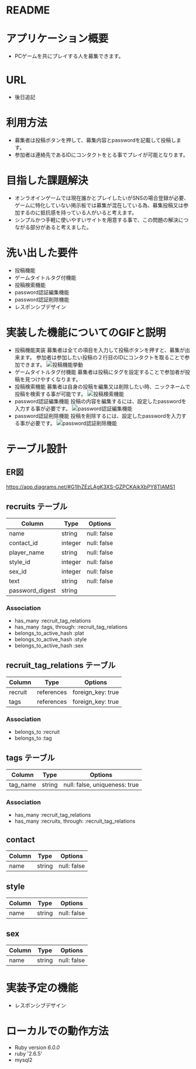 # README

# アプリケーション概要
- PCゲームを共にプレイする人を募集できます。

# URL
- 後日追記

# 利用方法
- 募集者は投稿ボタンを押して、募集内容とpasswordを記載して投稿します。
- 参加者は連絡先であるIDにコンタクトをとる事でプレイが可能となります。

# 目指した課題解決
- オンラオインゲームでは現在誰かとプレイしたいがSNSの場合登録が必要、ゲームに特化していない掲示板では募集が混在している為、募集投稿又は参加するのに抵抗感を持っている人がいると考えます。
- シンプルかつ手軽に使いやすいサイトを用意する事で、この問題の解決につながる部分があると考えました。

# 洗い出した要件
- 投稿機能
- ゲームタイトルタグ付機能
- 投稿検索機能
- password認証編集機能
- password認証削除機能
- レスポンシブデザイン

# 実装した機能についてのGIFと説明
- 投稿機能実装
募集者は全ての項目を入力して投稿ボタンを押すと、募集が出来ます。
参加者は参加したい投稿の２行目のIDにコンタクトを取ることで参加できます。
![投稿機能挙動](https://gyazo.com/2815f0b039ebed715f00705431e343a6)
- ゲームタイトルタグ付機能
募集者は投稿にタグを設定することで参加者が投稿を見つけやすくなります。
- 投稿検索機能
募集者は自身の投稿を編集又は削除したい時、ニックネームで投稿を検索する事が可能です。
![投稿検索機能](https://gyazo.com/ad3f9ebca5d71349fa98fe09c07cd54c)
- password認証編集機能
投稿の内容を編集するには、設定したpasswordを入力する事が必要です。
![password認証編集機能](https://gyazo.com/89e3ff38248855b3ced09fd38f3587c6)
- password認証削除機能
投稿を削除するには、設定したpasswordを入力する事が必要です。
![password認証削除機能](https://gyazo.com/c5e33b92d564c2a6148f665f5ac7b6af)
# テーブル設計

## ER図
https://app.diagrams.net/#G1IhZEzLAgK3XS-GZPCKAikXbPY8TlAMS1

## recruits テーブル

| Column          | Type       | Options     |
| --------------- | ---------- | ----------- |
| name            | string     | null: false |
| contact_id      | integer    | null: false |
| player_name     | string     | null: false |
| style_id        | integer    | null: false |
| sex_id          | integer    | null: false |
| text            | string     | null: false |
| password_digest | string     |             |

### Association

- has_many :recruit_tag_relations
- has_many :tags, through: :recruit_tag_relations
- belongs_to_active_hash :plat
- belongs_to_active_hash :style
- belongs_to_active_hash :sex

## recruit_tag_relations テーブル

| Column  | Type       | Options           |
| ------  | ---------- | ----------------- |
| recruit | references | foreign_key: true |
| tags    | references | foreign_key: true |

### Association

- belongs_to :recruit
- belongs_to :tag

## tags テーブル
| Column   | Type   | Options                       |
| -------- | ------ | ----------------------------- |
| tag_name | string | null: false, uniqueness: true |

### Association

- has_many :recruit_tag_relations
- has_many :recruits, through: :recruit_tag_relations

## contact

| Column   | Type   | Options     |
| -------- | ------ | ----------- |
| name     | string | null: false |

## style

| Column   | Type   | Options     |
| -------- | ------ | ----------- |
| name     | string | null: false |

## sex

| Column   | Type   | Options     |
| -------- | ------ | ----------- |
| name     | string | null: false |

# 実装予定の機能
- レスポンシブデザイン

# ローカルでの動作方法
* Ruby version _6.0.0_
* ruby '2.6.5'
* mysql2
